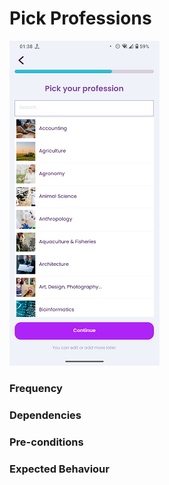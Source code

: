 # Pick Professions

![PickProfessions](../_media/Onboarding/PickProfessions.png)

### Frequency



### Dependencies



### Pre-conditions



### Expected Behaviour



